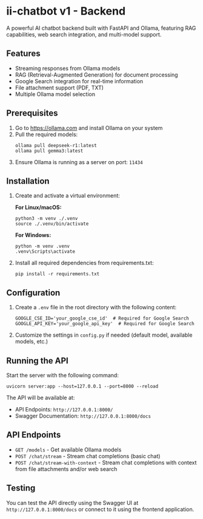 # ii-chatbot v1 - Backend

A powerful AI chatbot backend built with FastAPI and Ollama, featuring RAG capabilities, web search integration, and multi-model support.

## Features

- Streaming responses from Ollama models
- RAG (Retrieval-Augmented Generation) for document processing
- Google Search integration for real-time information
- File attachment support (PDF, TXT)
- Multiple Ollama model selection

## Prerequisites

1. Go to https://ollama.com and install Ollama on your system
2. Pull the required models:
   ```shell
   ollama pull deepseek-r1:latest
   ollama pull gemma3:latest
   ```
3. Ensure Ollama is running as a server on port: `11434`

## Installation

1. Create and activate a virtual environment:

   **For Linux/macOS:**
   ```shell
   python3 -m venv ./.venv
   source ./.venv/bin/activate
   ```

   **For Windows:**
   ```shell
   python -m venv .venv
   .venv\Scripts\activate
   ```

2. Install all required dependencies from requirements.txt:
   ```shell
   pip install -r requirements.txt
   ```

## Configuration

1. Create a `.env` file in the root directory with the following content:
   ```
   GOOGLE_CSE_ID='your_google_cse_id'  # Required for Google Search
   GOOGLE_API_KEY='your_google_api_key'  # Required for Google Search
   ```

2. Customize the settings in `config.py` if needed (default model, available models, etc.)

## Running the API

Start the server with the following command:

```shell
uvicorn server:app --host=127.0.0.1 --port=8000 --reload
```

The API will be available at:
- API Endpoints: `http://127.0.0.1:8000/`
- Swagger Documentation: `http://127.0.0.1:8000/docs`

## API Endpoints

- `GET /models` - Get available Ollama models
- `POST /chat/stream` - Stream chat completions (basic chat)
- `POST /chat/stream-with-context` - Stream chat completions with context from file attachments and/or web search

## Testing

You can test the API directly using the Swagger UI at `http://127.0.0.1:8000/docs` or connect to it using the frontend application.

